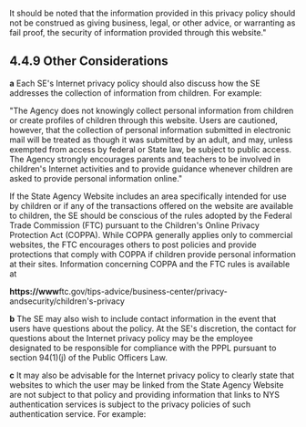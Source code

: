 It should be noted that the information provided in this privacy policy should not be construed as giving business, legal, or other advice, or warranting as fail proof, the security of information provided through this website."

## **4.4.9 Other Considerations**

**a** Each SE's Internet privacy policy should also discuss how the SE addresses the collection of information from children. For example:

"The Agency does not knowingly collect personal information from children or create profiles of children through this website. Users are cautioned, however, that the collection of personal information submitted in electronic mail will be treated as though it was submitted by an adult, and may, unless exempted from access by federal or State law, be subject to public access. The Agency strongly encourages parents and teachers to be involved in children's Internet activities and to provide guidance whenever children are asked to provide personal information online."

If the State Agency Website includes an area specifically intended for use by children or if any of the transactions offered on the website are available to children, the SE should be conscious of the rules adopted by the Federal Trade Commission (FTC) pursuant to the Children's Online Privacy Protection Act (COPPA). While COPPA generally applies only to commercial websites, the FTC encourages others to post policies and provide protections that comply with COPPA if children provide personal information at their sites. Information concerning COPPA and the FTC rules is available at

**https://www**ftc.gov/tips-advice/business-center/privacy-andsecurity/children's-privacy

**b** The SE may also wish to include contact information in the event that users have questions about the policy. At the SE's discretion, the contact for questions about the Internet privacy policy may be the employee designated to be responsible for compliance with the PPPL pursuant to section 94(1)(j) of the Public Officers Law.

**c** It may also be advisable for the Internet privacy policy to clearly state that websites to which the user may be linked from the State Agency Website are not subject to that policy and providing information that links to NYS authentication services is subject to the privacy policies of such authentication service. For example: